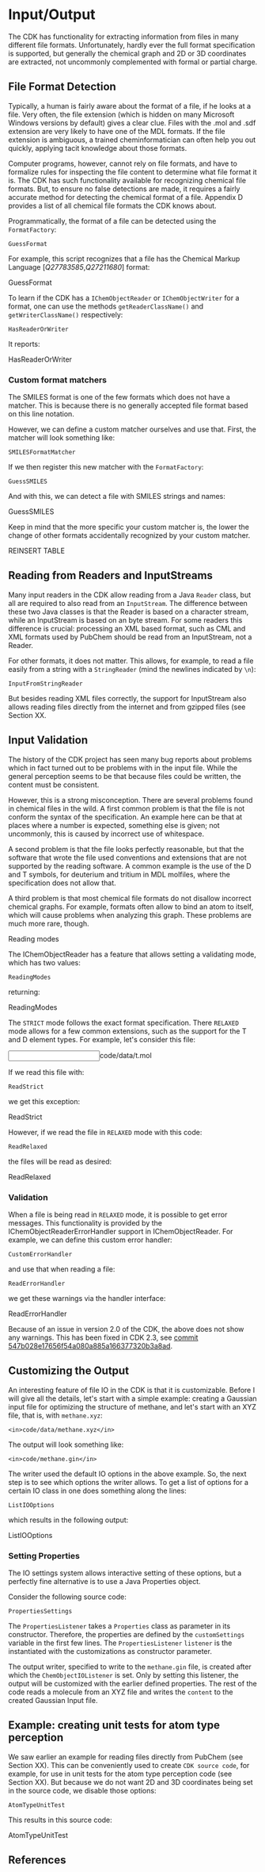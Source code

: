 # Input/Output

The CDK has functionality for extracting information from files in many
different file formats. Unfortunately, hardly ever the full format
specification is supported, but generally the chemical graph and 2D or 3D
coordinates are extracted, not uncommonly complemented with formal or partial
charge.

## File Format Detection

Typically, a human is fairly aware about the format of a file, if he looks
at a file. Very often, the file extension (which is hidden on many Microsoft
Windows versions by default) gives a clear clue. Files with the .mol and .sdf
extension are very likely to have one of the MDL formats. If the file 
extension is ambiguous, a trained cheminformatician can often help you out
quickly, applying tacit knowledge about those formats.

Computer programs, however, cannot rely on file formats, and have to
formalize rules for inspecting the file content to determine what file format
it is. The CDK has such functionality available for recognizing chemical
file formats. But, to ensure no false detections are made, it
requires a fairly accurate method for detecting
the <topic>chemical format</topic> of a file. Appendix D
provides a list of all chemical file formats the CDK knows about.

Programmatically, the format of a file can be detected using the
`FormatFactory`:

<code>GuessFormat</code>

For example, this script recognizes that a file has the Chemical Markup
Language [<cite>Q27783585</cite>,<cite>Q27211680</cite>] format:

<out>GuessFormat</out>

To learn if the CDK has a `IChemObjectReader` or
`IChemObjectWriter` for a format, one can use the methods `getReaderClassName()`
and `getWriterClassName()` respectively:

<code>HasReaderOrWriter</code>

It reports:

<out>HasReaderOrWriter</out>

### Custom format matchers

The SMILES format is one of the few formats which does not have a matcher.
This is because there is no generally accepted file format based on this
line notation.

However, we can define a custom matcher ourselves and use that. First,
the matcher will look something like:

<code>SMILESFormatMatcher</code>

If we then register this new matcher with the `FormatFactory`:

<code>GuessSMILES</code>

And with this, we can detect a file with SMILES strings and names:

<out>GuessSMILES</out>

Keep in mind that the more specific your custom matcher is, the lower
the change of other formats accidentally recognized by your custom matcher.

REINSERT TABLE

## Reading from Readers and InputStreams

Many input readers in the CDK allow reading from a Java `Reader` class,
but all are required to also read from an `InputStream`. The difference
between these two Java classes is that the Reader is based on a character
stream, while an InputStream is based on an byte stream. For some readers this
difference is crucial: processing an XML based format, such as CML and XML
formats used by PubChem should be read from an InputStream, not a Reader.

For other formats, it does not matter. This allows, for example, to read
a file easily from a string with a `StringReader`
(mind the newlines indicated by `\n`):

<code>InputFromStringReader</code>

But besides reading XML files correctly, the support for InputStream also allows
reading files directly from the internet and from gzipped files (see
Section XX.

## Input Validation

The history of the CDK project has seen many bug reports about problems
which in fact turned out to be problems with in the input file. While
the general perception seems to be that because files could be written,
the content must be consistent.

However, this is a strong misconception. There are several problems
found in chemical files in the wild. A first common problem is that the
file is not conform the syntax of the specification. An example here
can be that at places where a number is expected, something else is
given; not uncommonly, this is caused by incorrect use of whitespace.

A second problem is that the file looks perfectly reasonable, but that
the software that wrote the file used conventions and extensions that
are not supported by the reading software. A common example is the use
of the D and T symbols, for deuterium and tritium in MDL molfiles,
where the specification does not allow that.

A third problem is that most chemical file formats do not disallow
incorrect chemical graphs. For example, formats often allow to
bind an atom to itself, which will cause problems when analyzing
this graph. These problems are much more rare, though.

<section level="###" label="readingModes">Reading modes</section>

The <class type="topic">IChemObjectReader</class> has a feature that allows setting
a validating mode, which has two values:

<code>ReadingModes</code>

returning:

<out>ReadingModes</out>

The `STRICT` mode follows the exact format specification. There
`RELAXED` mode allows for a few common extensions, such as
the support for the T and D element types. For example, let's consider
this file:

<input>code/data/t.mol</input>

If we read this file with:

<code>ReadStrict</code>

we get this exception:

<out>ReadStrict</out>

However, if we read the file in `RELAXED` mode with this code:

<code>ReadRelaxed</code>

the files will be read as desired:

<out>ReadRelaxed</out>

### Validation

When a file is being read in `RELAXED` mode, it is possible to get
error messages. This functionality is provided by the
<class type="topic">IChemObjectReaderErrorHandler</class> support in
<class>IChemObjectReader</class>.
For example, we can define this custom error handler:

<code>CustomErrorHandler</code>

and use that when reading a file:

<code>ReadErrorHandler</code>

we get these warnings via the handler interface:

<out>ReadErrorHandler</out>

Because of an issue in version 2.0 of the CDK, the above does not show any warnings.
This has been fixed in CDK 2.3, see [commit 547b028e17656f54a080a885a166377320b3a8ad](https://github.com/cdk/cdk/commit/547b028e17656f54a080a885a166377320b3a8ad).

## Customizing the Output

An interesting feature of file IO in the CDK is that it is customizable. Before
I will give all the details, let's start with a simple example: creating a
<topic>Gaussian input file</topic> for optimizing the structure of methane,
and let's start with an XYZ file, that is, with `methane.xyz`:

```
<in>code/data/methane.xyz</in>
```

The output will look something like:

```
<in>code/methane.gin</in>
```

The writer used the default IO options in the above example. So, the next step is to see
which options the writer allows. To get a list of options for a certain IO
class in one does something along the lines:

<code>ListIOOptions</code>

which results in the following output:

<out>ListIOOptions</out>

### Setting Properties

The IO settings system allows interactive setting of these options, but a
perfectly fine alternative is to use a Java Properties object.

Consider the following source code:

<code>PropertiesSettings</code>

The `PropertiesListener` takes a `Properties` class as parameter in
its constructor. Therefore, the properties are defined by the
`customSettings` variable in the first few lines. The
`PropertiesListener` `listener` is the instantiated with the
customizations as constructor parameter.

The output writer, specified to write to the `methane.gin` file, is
created after which the `ChemObjectIOListener` is set. Only by setting
this listener, the output will be customized with the earlier defined
properties. The rest of the code reads a molecule from an XYZ file and writes
the `content` to the created Gaussian Input file.

## Example: creating unit tests for atom type perception

We saw earlier an example for reading files directly from PubChem
(see Section XX).
This can be conveniently used to create `CDK source code`, for example,
for use in unit tests for the atom type perception code (see
Section XX). But because we do not want
2D and 3D coordinates being set in the source code, we disable those
options:

<code>AtomTypeUnitTest</code>

This results in this source code:

<out>AtomTypeUnitTest</out>

## References

<references/>
